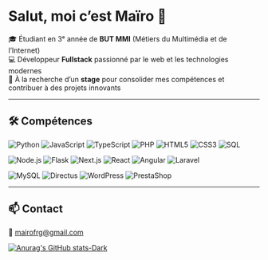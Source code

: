 # Salut, moi c’est Maïro 👋  

🎓 Étudiant en 3ᵉ année de **BUT MMI** (Métiers du Multimédia et de l’Internet)  
💻 Développeur **Fullstack** passionné par le web et les technologies modernes  
🚀 À la recherche d’un **stage** pour consolider mes compétences et contribuer à des projets innovants  

---

## 🛠️ Compétences

![Python](https://img.shields.io/badge/Python-3776AB?style=for-the-badge&logo=python&logoColor=white)
![JavaScript](https://img.shields.io/badge/JavaScript-F7DF1E?style=for-the-badge&logo=javascript&logoColor=black)
![TypeScript](https://img.shields.io/badge/TypeScript-3178C6?style=for-the-badge&logo=typescript&logoColor=white)
![PHP](https://img.shields.io/badge/PHP-777BB4?style=for-the-badge&logo=php&logoColor=white)
![HTML5](https://img.shields.io/badge/HTML5-E34F26?style=for-the-badge&logo=html5&logoColor=white)
![CSS3](https://img.shields.io/badge/CSS3-1572B6?style=for-the-badge&logo=css3&logoColor=white)
![SQL](https://img.shields.io/badge/SQL-4479A1?style=for-the-badge&logo=postgresql&logoColor=white)

![Node.js](https://img.shields.io/badge/Node.js-339933?style=for-the-badge&logo=node.js&logoColor=white)
![Flask](https://img.shields.io/badge/Flask-000000?style=for-the-badge&logo=flask&logoColor=white)
![Next.js](https://img.shields.io/badge/Next.js-000000?style=for-the-badge&logo=nextdotjs&logoColor=white)
![React](https://img.shields.io/badge/React-61DAFB?style=for-the-badge&logo=react&logoColor=black)
![Angular](https://img.shields.io/badge/Angular-DD0031?style=for-the-badge&logo=angular&logoColor=white)
![Laravel](https://img.shields.io/badge/Laravel-FF2D20?style=for-the-badge&logo=laravel&logoColor=white)

![MySQL](https://img.shields.io/badge/MySQL-005C84?style=for-the-badge&logo=mysql&logoColor=white)
![Directus](https://img.shields.io/badge/Directus-263238?style=for-the-badge&logo=directus&logoColor=white)
![WordPress](https://img.shields.io/badge/WordPress-21759B?style=for-the-badge&logo=wordpress&logoColor=white)
![PrestaShop](https://img.shields.io/badge/PrestaShop-DF0067?style=for-the-badge&logo=prestashop&logoColor=white)

---

## 📫 Contact  
📧 mairofrg@gmail.com

[![Anurag's GitHub stats-Dark](https://github-readme-stats.vercel.app/api?username=Mairooo&show_icons=true&theme=dark#gh-dark-mode-only)](https://github.com/anuraghazra/github-readme-stats#gh-dark-mode-only)

